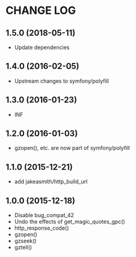 CHANGE LOG
==========

## 1.5.0 (2018-05-11)
 - Update dependencies

## 1.4.0 (2016-02-05)
 - Upstream changes to symfony/polyfill

## 1.3.0 (2016-01-23)
 - INF

## 1.2.0 (2016-01-03)
 - gzopen(), etc. are now part of symfony/polyfill

## 1.1.0 (2015-12-21)
 - add jakeasmith/http_build_url

## 1.0.0 (2015-12-18)
 - Disable bug_compat_42
 - Undo the effects of get_magic_quotes_gpc()
 - http_response_code()
 - gzopen()
 - gzseek()
 - gztell()
